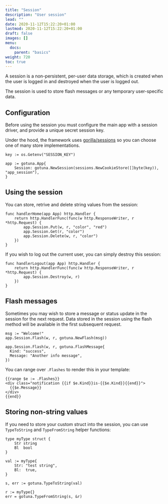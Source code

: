 ```yaml
---
title: "Session"
description: "User session"
lead: ""
date: 2020-11-12T15:22:20+01:00
lastmod: 2020-11-12T15:22:20+01:00
draft: false
images: []
menu: 
  docs:
    parent: "basics"
weight: 720
toc: true
---
```


A session is a non-persistent, per-user data storage, which is created when the user is 
logged in and destroyed when the user is logged out.

The session is used to store flash messages or any temporary user-specific data.


## Configuration
Before using the session you must configure the main app with a session driver,
and provide a unique secret session key.

Under the hood, the framework uses [gorilla/sessions](https://github.com/gorilla/sessions)
so you can choose one of many store implementations.

```
key := os.Getenv("SESSION_KEY")

app := gotuna.App{
	Session: gotuna.NewSession(sessions.NewCookieStore([]byte(key)), "app_session"),
}
```

## Using the session
You can store, retrive and delete string values from the session:
```
func handlerHome(app App) http.Handler {
	return http.HandlerFunc(func(w http.ResponseWriter, r *http.Request) {
		app.Session.Put(w, r, "color", "red")
		app.Session.Get(r, "color")
		app.Session.Delete(w, r, "color")
	})
}
```
If you wish to log out the current user, you can simply destroy this session:
```
func handlerLogout(app App) http.Handler {
	return http.HandlerFunc(func(w http.ResponseWriter, r *http.Request) {
		app.Session.Destroy(w, r)
	})
}
```

## Flash messages
Sometimes you may wish to store a message or status update in the session for the next request. 
Data stored in the session using the flash method will be available in the first subsequent request.

```
msg := "Welcome!"
app.Session.Flash(w, r, gotuna.NewFlash(msg))

app.Session.Flash(w, r, gotuna.FlashMessage{
  Kind: "success",
  Message: "Another info message",
})
```

You can range over `.Flashes` to render this in your template:
```
{{range $e := .Flashes}}
<div class="notification {{if $e.Kind}}is-{{$e.Kind}}{{end}}">
  {{$e.Message}}
</div>
{{end}}
```

## Storing non-string values
If you need to store your custom struct into the session, you can use 
`TypeToString` and `TypeFromString` helper functions:
```
type myType struct {
	Str string
	Bl  bool
}

val := myType{
	Str: "test string",
	Bl:  true,
}

s, err := gotuna.TypeToString(val)

r := myType{}
err = gotuna.TypeFromString(s, &r)
```
